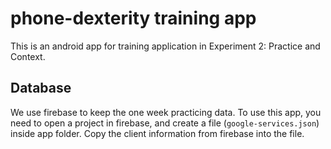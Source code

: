# phone-dexterity training app

This is an android app for training application in Experiment 2: Practice and Context. 

## Database

We use firebase to keep the one week practicing data. To use this app, you need to open a project in firebase, and create a file (`google-services.json`) inside app folder. Copy the client information from firebase into the file.

